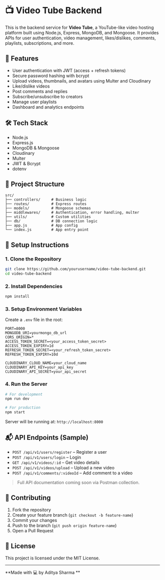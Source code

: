 # 📺 Video Tube Backend

This is the backend service for **Video Tube**, a YouTube-like video hosting platform built using Node.js, Express, MongoDB, and Mongoose. It provides APIs for user authentication, video management, likes/dislikes, comments, playlists, subscriptions, and more.

## 🚀 Features

- User authentication with JWT (access + refresh tokens)
- Secure password hashing with bcrypt
- Upload videos, thumbnails, and avatars using Multer and Cloudinary
- Like/dislike videos
- Post comments and replies
- Subscribe/unsubscribe to creators
- Manage user playlists
- Dashboard and analytics endpoints

## 🛠️ Tech Stack

- Node.js
- Express.js
- MongoDB & Mongoose
- Cloudinary
- Multer
- JWT & Bcrypt
- dotenv

## 📁 Project Structure

```
src/
├── controllers/     # Business logic
├── routes/          # Express routes
├── models/          # Mongoose schemas
├── middlewares/     # Authentication, error handling, multer
├── utils/           # Custom utilities
├── db/              # DB connection logic
├── app.js           # App config
└── index.js         # App entry point
```

## 🔧 Setup Instructions

### 1. Clone the Repository

```bash
git clone https://github.com/yourusername/video-tube-backend.git
cd video-tube-backend
```

### 2. Install Dependencies

```bash
npm install
```

### 3. Setup Environment Variables

Create a `.env` file in the root:

```
PORT=8000
MONGODB_URI=yourmongo_db_url
CORS_ORIGIN=*
ACCESS_TOKEN_SECRET=<your_access_token_secret>
ACCESS_TOKEN_EXPIRY=1d
REFRESH_TOKEN_SECRET=<your_refresh_token_secret>
REFRESH_TOKEN_EXPIRY=10d

CLOUDINARY_CLOUD_NAME=your_cloud_name
CLOUDINARY_API_KEY=your_api_key
CLOUDINARY_API_SECRET=your_api_secret
```

### 4. Run the Server

```bash
# For development
npm run dev

# For production
npm start
```

Server will be running at: `http://localhost:8000`

## 📬 API Endpoints (Sample)

- `POST /api/v1/users/register` – Register a user
- `POST /api/v1/users/login` – Login
- `GET /api/v1/videos/:id` – Get video details
- `POST /api/v1/videos/upload` – Upload a new video
- `POST /api/v1/comments/:videoId` – Add comment to a video

> Full API documentation coming soon via Postman collection.

## 🤝 Contributing

1. Fork the repository
2. Create your feature branch (`git checkout -b feature-name`)
3. Commit your changes
4. Push to the branch (`git push origin feature-name`)
5. Open a Pull Request

## 📄 License

This project is licensed under the MIT License.

---

**Made with 💻 by Aditya Sharma **
